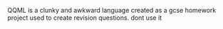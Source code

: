 QQML is a clunky and awkward language created as a gcse homework project used to create revision questions. dont use it
